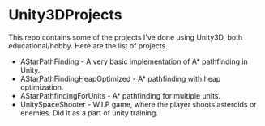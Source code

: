 # Unity3DProjects
This repo contains some of the projects I've done using Unity3D, both educational/hobby.
Here are the list of projects. 

* AStarPathFinding - A very basic implementation of A* pathfinding in Unity.
* AStarPathFindingHeapOptimized - A* pathfinding with heap optimization.
* AStarPathfindingForUnits - A* pathfinding for multiple units. 
* UnitySpaceShooter - W.I.P game, where the player shoots asteroids or enemies. Did it as a part of unity training. 

